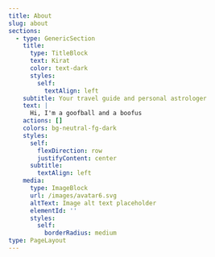 ```yaml
---
title: About
slug: about
sections:
  - type: GenericSection
    title:
      type: TitleBlock
      text: Kirat
      color: text-dark
      styles:
        self:
          textAlign: left
    subtitle: Your travel guide and personal astrologer
    text: |
      Hi, I'm a goofball and a boofus
    actions: []
    colors: bg-neutral-fg-dark
    styles:
      self:
        flexDirection: row
        justifyContent: center
      subtitle:
        textAlign: left
    media:
      type: ImageBlock
      url: /images/avatar6.svg
      altText: Image alt text placeholder
      elementId: ''
      styles:
        self:
          borderRadius: medium
type: PageLayout
---
```

